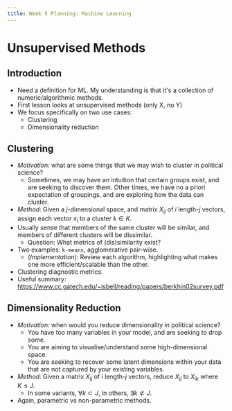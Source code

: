 ```yaml
---
title: Week 5 Planning: Machine Learning
---
```


# Unsupervised Methods

## Introduction

- Need a definition for ML. My understanding is that it's a collection of numeric/algorithmic methods.
- First lesson looks at unsupervised methods (only X, no Y)
- We focus specifically on two use cases:
    - Clustering
    - Dimensionality reduction

## Clustering

- _Motivation_: what are some things that we may wish to cluster in political science?
    - Sometimes, we may have an intuition that certain groups exist, and are seeking to discover them. Other times, we have no a priori expectation of groupings, and are exploring how the data can cluster.
- _Method_: Given a $j$-dimensional space, and matrix $X_{ij}$ of $i$ length-$j$ vectors, assign each vector $x_i$ to a cluster $k \in K$.
- Usually sense that members of the same cluster will be similar, and members of different clusters will be dissimilar.
    - Question: What metrics of (dis)similarity exist?
- Two examples: `k-means`, agglomerative pair-wise.
    - (_Implementation_): Review each algorithm, highlighting what makes one more efficient/scalable than the other.
- Clustering diagnostic metrics.
- Useful summary: https://www.cc.gatech.edu/~isbell/reading/papers/berkhin02survey.pdf


## Dimensionality Reduction

- _Motivation_: when would you reduce dimensionality in political science?
    - You have too many variables in your model, and are seeking to drop some.
    - You are aiming to visualise/understand some high-dimensional space.
    - You are seeking to recover some latent dimensions within your data that are not captured by your existing variables.
- _Method_: Given a matrix $X_{ij}$ of $i$ length-$j$ vectors, reduce $X_{ij}$ to $X_{ik}$ where $K \le J$.
    - In some variants, $\forall k \subset J$, in others, $\exists k \not\subset J$.
- Again, parametric vs non-parametric methods.
